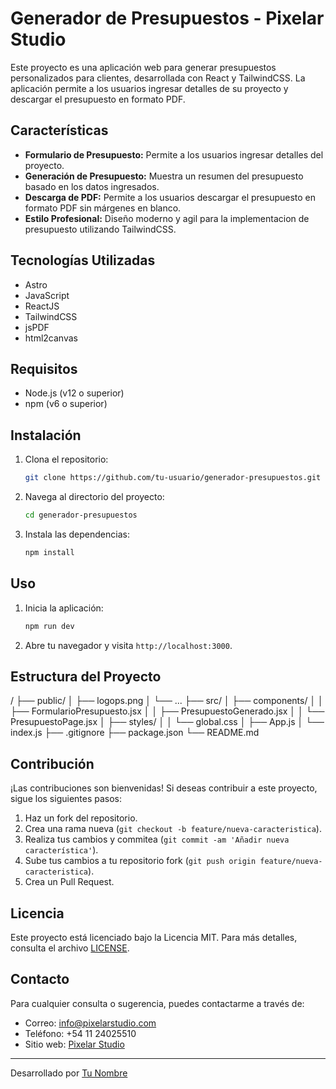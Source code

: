 # Generador de Presupuestos - Pixelar Studio

Este proyecto es una aplicación web para generar presupuestos personalizados para clientes, desarrollada con React y TailwindCSS. La aplicación permite a los usuarios ingresar detalles de su proyecto y descargar el presupuesto en formato PDF.

## Características

- **Formulario de Presupuesto:** Permite a los usuarios ingresar detalles del proyecto.
- **Generación de Presupuesto:** Muestra un resumen del presupuesto basado en los datos ingresados.
- **Descarga de PDF:** Permite a los usuarios descargar el presupuesto en formato PDF sin márgenes en blanco.
- **Estilo Profesional:** Diseño moderno y agil para la implementacion de presupuesto utilizando TailwindCSS.

## Tecnologías Utilizadas
- Astro
- JavaScript
- ReactJS
- TailwindCSS
- jsPDF
- html2canvas

## Requisitos

- Node.js (v12 o superior)
- npm (v6 o superior)

## Instalación

1. Clona el repositorio:
    ```sh
    git clone https://github.com/tu-usuario/generador-presupuestos.git
    ```
2. Navega al directorio del proyecto:
    ```sh
    cd generador-presupuestos
    ```
3. Instala las dependencias:
    ```sh
    npm install
    ```

## Uso

1. Inicia la aplicación:
    ```sh
    npm run dev
    ```
2. Abre tu navegador y visita `http://localhost:3000`.

## Estructura del Proyecto

/
├── public/
│ ├── logops.png
│ └── ...
├── src/
│ ├── components/
│ │ ├── FormularioPresupuesto.jsx
│ │ ├── PresupuestoGenerado.jsx
│ │ └── PresupuestoPage.jsx
│ ├── styles/
│ │ └── global.css
│ ├── App.js
│ └── index.js
├── .gitignore
├── package.json
└── README.md


## Contribución

¡Las contribuciones son bienvenidas! Si deseas contribuir a este proyecto, sigue los siguientes pasos:

1. Haz un fork del repositorio.
2. Crea una rama nueva (`git checkout -b feature/nueva-caracteristica`).
3. Realiza tus cambios y commitea (`git commit -am 'Añadir nueva característica'`).
4. Sube tus cambios a tu repositorio fork (`git push origin feature/nueva-caracteristica`).
5. Crea un Pull Request.

## Licencia

Este proyecto está licenciado bajo la Licencia MIT. Para más detalles, consulta el archivo [LICENSE](LICENSE).

## Contacto

Para cualquier consulta o sugerencia, puedes contactarme a través de:

- Correo: info@pixelarstudio.com
- Teléfono: +54 11 24025510
- Sitio web: [Pixelar Studio](https://www.pixelarstudio.com)

---

Desarrollado por [Tu Nombre](https://github.com/PixelarStudio)
